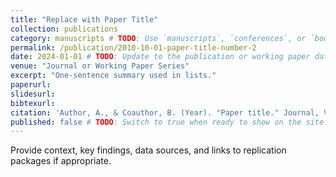 ```yaml
---
title: "Replace with Paper Title"
collection: publications
category: manuscripts # TODO: Use `manuscripts`, `conferences`, or `books` to group items.
permalink: /publication/2010-10-01-paper-title-number-2
date: 2024-01-01 # TODO: Update to the publication or working paper date.
venue: "Journal or Working Paper Series"
excerpt: "One-sentence summary used in lists."
paperurl:
slidesurl:
bibtexurl:
citation: 'Author, A., & Coauthor, B. (Year). "Paper title." Journal, Volume(Issue).'
published: false # TODO: Switch to true when ready to show on the site.
---
```


<!-- TODO: Replace this paragraph with the abstract or summary you want on the publication detail page. -->
Provide context, key findings, data sources, and links to replication packages if appropriate.

<!-- OPTIONAL: Use additional Markdown below for acknowledgements, media coverage, or related work. -->
